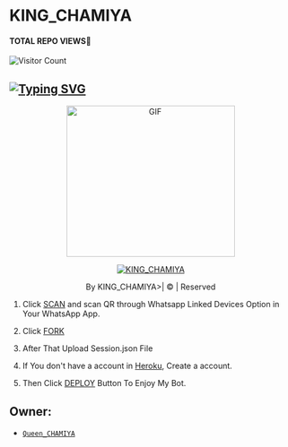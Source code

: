 # KING_CHAMIYA

#### TOTAL REPO VIEWS📍

![Visitor Count](https://profile-counter.glitch.me/terror-boy/count.svg)
## [![Typing SVG](https://readme-typing-svg.herokuapp.com?font=Rockstar-ExtraBold&color=F33A6A&lines=WELCOME+TO+KING_CHAMIYA+WA+BOT.;CREATED+BY+KING_CHAMIYA+YT;BEST+MULTIDEVICE+WA+BOT;THANKS+FOR+VISITING+MY+GIT)](https://git.io/typing-svg)

 </a>

</p>

<div align="center">

  <p align="center">

<img src="https://i.ibb.co/z85qZxL/294827993-764055281502585-6338297719916289425-n.jpg" alt="GIF" width="300" height="270"/>

</p>

  <p align="center">

<a href="#"><img title="KING_CHAMIYA" src="https://img.shields.io/badge/KING_CHAMIYA-green?colorA=%23ff0000&colorB=%23017e40&style=for-the-badge"></a>

</p>

</div>

<p align="center">By KING_CHAMIYA>| © | Reserved  </br> 


1. Click [SCAN](https://replit.com/@KINGCHAMI/KINGCHAMIYA?v=1) and scan QR through Whatsapp Linked Devices Option in Your WhatsApp App.

2. Click [FORK](https://github.com/KINGCHAMI/KINGCHAMI_MD)

2. After That Upload Session.json File

3. If You don't have a account in [Heroku](https://signup.heroku.com/), Create a account.

5. Then Click [DEPLOY](https://heroku.com/deploy) Button To Enjoy My Bot.


## Owner:
* [`Queen_CHAMIYA`](https://github.com/chaminduindula6789/Queen_CHAMIYA)


